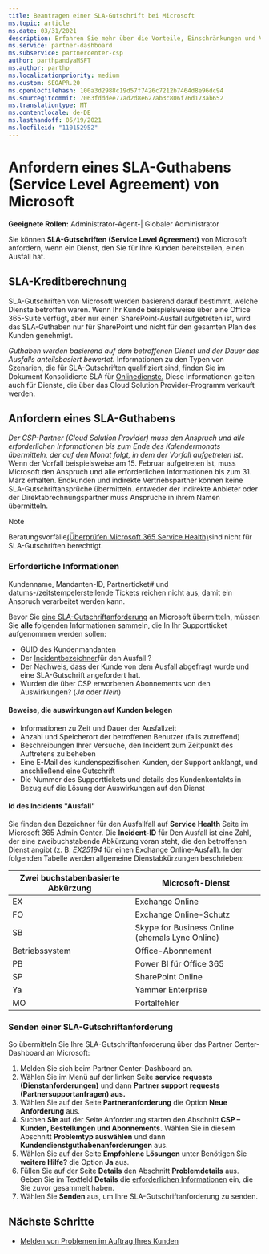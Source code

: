 ```yaml
---
title: Beantragen einer SLA-Gutschrift bei Microsoft
ms.topic: article
ms.date: 03/31/2021
description: Erfahren Sie mehr über die Vorteile, Einschränkungen und Verfahren zum Anfordern eines SLA-Guthabens (Service Level Agreement) von Microsoft, wenn bei Ihren Kunden ein Dienstausfall vorliegt.
ms.service: partner-dashboard
ms.subservice: partnercenter-csp
author: parthpandyaMSFT
ms.author: parthp
ms.localizationpriority: medium
ms.custom: SEOAPR.20
ms.openlocfilehash: 100a3d2988c19d57f7426c7212b7464d8e96dc94
ms.sourcegitcommit: 7063fdddee77ad2d8e627ab3c806f76d173ab652
ms.translationtype: MT
ms.contentlocale: de-DE
ms.lasthandoff: 05/19/2021
ms.locfileid: "110152952"
---
```

# <a name="how-and-when-to-request-a-service-level-agreement-sla-credit-from-microsoft"></a>Anfordern eines SLA-Guthabens (Service Level Agreement) von Microsoft

**Geeignete Rollen:** Administrator-Agent-| Globaler Administrator

Sie können **SLA-Gutschriften (Service Level Agreement)** von Microsoft anfordern, wenn ein Dienst, den Sie für Ihre Kunden bereitstellen, einen Ausfall hat.

## <a name="sla-credit-calculation"></a>SLA-Kreditberechnung

SLA-Gutschriften von Microsoft werden basierend darauf bestimmt, welche Dienste betroffen waren. Wenn Ihr Kunde beispielsweise über eine Office 365-Suite verfügt, aber nur einen SharePoint-Ausfall aufgetreten ist, wird das SLA-Guthaben nur für SharePoint und nicht für den gesamten Plan des Kunden genehmigt.

*Guthaben werden basierend auf dem betroffenen Dienst und der Dauer des Ausfalls anteilsbasiert bewertet.* Informationen zu den Typen von Szenarien, die für SLA-Gutschriften qualifiziert sind, finden Sie im Dokument Konsolidierte SLA für [Onlinedienste.](http://www.microsoftvolumelicensing.com/DocumentSearch.aspx?Mode=3&DocumentTypeId=37) Diese Informationen gelten auch für Dienste, die über das Cloud Solution Provider-Programm verkauft werden.


## <a name="request-an-sla-credit"></a>Anfordern eines SLA-Guthabens

*Der CSP-Partner (Cloud Solution Provider) muss den Anspruch und alle erforderlichen Informationen bis zum Ende des Kalendermonats übermitteln, der auf den Monat folgt, in dem der Vorfall aufgetreten ist.* Wenn der Vorfall beispielsweise am 15. Februar aufgetreten ist, muss Microsoft den Anspruch und alle erforderlichen Informationen bis zum 31. März erhalten. Endkunden und indirekte Vertriebspartner können keine SLA-Gutschriftansprüche übermitteln. entweder der indirekte Anbieter oder der Direktabrechnungspartner muss Ansprüche in ihrem Namen übermitteln.

>[!NOTE]
>Beratungsvorfälle[(Überprüfen Microsoft 365 Service Health)](/microsoft-365/enterprise/view-service-health#incidents-and-advisories)sind nicht für SLA-Gutschriften berechtigt.

### <a name="required-information"></a>Erforderliche Informationen

Kundenname, Mandanten-ID, Partnerticket# und datums-/zeitstempelerstellende Tickets reichen nicht aus, damit ein Anspruch verarbeitet werden kann.

Bevor Sie [eine SLA-Gutschriftanforderung](#submit-sla-credit-request) an Microsoft übermitteln, müssen Sie **alle** folgenden Informationen sammeln, die In Ihr Supportticket aufgenommen werden sollen:

- GUID des Kundenmandanten
- Der [Incidentbezeichner](#outage-incident-identifier)für den Ausfall ?
- Der Nachweis, dass der Kunde von dem Ausfall abgefragt wurde und eine SLA-Gutschrift angefordert hat.
- Wurden die über CSP erworbenen Abonnements von den Auswirkungen? (*Ja* oder *Nein*)

#### <a name="evidence-that-proves-customer-impact"></a>Beweise, die auswirkungen auf Kunden belegen

- Informationen zu Zeit und Dauer der Ausfallzeit
- Anzahl und Speicherort der betroffenen Benutzer (falls zutreffend)
- Beschreibungen Ihrer Versuche, den Incident zum Zeitpunkt des Auftretens zu beheben
- Eine E-Mail des kundenspezifischen Kunden, der Support anklangt, und anschließend eine Gutschrift
- Die Nummer des Supporttickets und details des Kundenkontakts in Bezug auf die Lösung der Auswirkungen auf den Dienst


#### <a name="outage-incident-identifier"></a>Id des Incidents "Ausfall"

Sie finden den Bezeichner für den Ausfallfall auf **Service Health** Seite im Microsoft 365 Admin Center. Die **Incident-ID** für Den Ausfall ist eine Zahl, der eine zweibuchstabende Abkürzung voran steht, die den betroffenen Dienst angibt (z. B. *EX25194* für einen Exchange Online-Ausfall). In der folgenden Tabelle werden allgemeine Dienstabkürzungen beschrieben:

| Zwei buchstabenbasierte Abkürzung | Microsoft-Dienst |
| ----------------------- | ----------------- |
| EX | Exchange Online |
| FO | Exchange Online-Schutz |
| SB | Skype for Business Online (ehemals Lync Online) |
| Betriebssystem | Office-Abonnement |
| PB | Power BI für Office 365 |
| SP | SharePoint Online |
| Ya | Yammer Enterprise |
| MO | Portalfehler |

### <a name="submit-sla-credit-request"></a>Senden einer SLA-Gutschriftanforderung

So übermitteln Sie Ihre SLA-Gutschriftanforderung über das Partner Center-Dashboard an Microsoft:

1. Melden Sie sich beim Partner Center-Dashboard an.
2. Wählen Sie im Menü auf der linken Seite **service requests (Dienstanforderungen)** und dann **Partner support requests (Partnersupportanfragen) aus.**
3. Wählen Sie auf der Seite **Partneranforderung** die Option **Neue Anforderung** aus.
4. Suchen **Sie** auf der Seite Anforderung starten den Abschnitt **CSP – Kunden, Bestellungen und Abonnements.** Wählen Sie in diesem Abschnitt **Problemtyp auswählen** und dann **Kundendienstguthabenanforderungen** aus.
5. Wählen Sie auf der Seite **Empfohlene Lösungen** unter Benötigen Sie **weitere Hilfe?** die Option **Ja** aus.
6. Füllen Sie auf der Seite **Details** den Abschnitt **Problemdetails** aus. Geben Sie im Textfeld **Details** die [erforderlichen Informationen](#required-information) ein, die Sie zuvor gesammelt haben.
7. Wählen Sie **Senden** aus, um Ihre SLA-Gutschriftanforderung zu senden.

## <a name="next-steps"></a>Nächste Schritte

- [Melden von Problemen im Auftrag Ihres Kunden](report-problems-on-behalf-of-a-customer.md)
